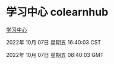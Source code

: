# 学习中心 colearnhub
[学习中心](http://27.19.33.125:56308/colearnhub/)

2022年 10月 07日 星期五 16:40:03 CST

2022年 10月 07日 星期五 08:40:03 GMT

